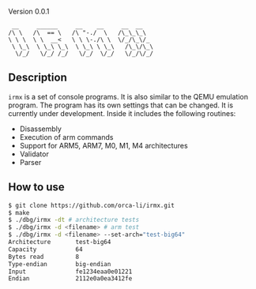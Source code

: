 Version 0.0.1
```
 __     ______     __    __     __  __    
/\ \   /\  == \   /\ "-./  \   /\_\_\_\   
\ \ \  \ \  __<   \ \ \-./\ \  \/_/\_\/_  
 \ \_\  \ \_\ \_\  \ \_\ \ \_\   /\_\/\_\ 
  \/_/   \/_/ /_/   \/_/  \/_/   \/_/\/_/ 
```                                  
<h2>Description </h2>

`irmx` is a set of console programs. It is also similar to the 
QEMU emulation program. The program has its own settings that can be changed. It is currently under 
development. Inside it includes the following routines:

- Disassembly
- Execution of arm commands
- Support for ARM5, ARM7, M0, M1, M4 architectures
- Validator
- Parser

<h2>How to use</h2>

```bash
$ git clone https://github.com/orca-li/irmx.git
$ make
$ ./dbg/irmx -dt # architecture tests
$ ./dbg/irmx -d <filename> # arm test
$ ./dbg/irmx -d <filename> --set-arch="test-big64"
Architecture       test-big64
Capacity           64
Bytes read         8
Type-endian        big-endian
Input              fe1234eaa0e01221
Endian             2112e0a0ea3412fe
```